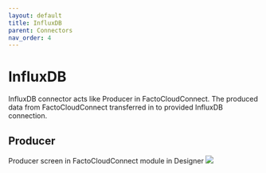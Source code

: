 ```yaml
---
layout: default
title: InfluxDB
parent: Connectors
nav_order: 4
---
```

# InfluxDB

InfluxDB connector acts like Producer in FactoCloudConnect. The produced data from FactoCloudConnect transferred in to provided InfluxDB connection. 

## Producer
Producer screen in FactoCloudConnect module in Designer
 ![](../../../assets/images/connectors/influxdb-1.png) 
 




